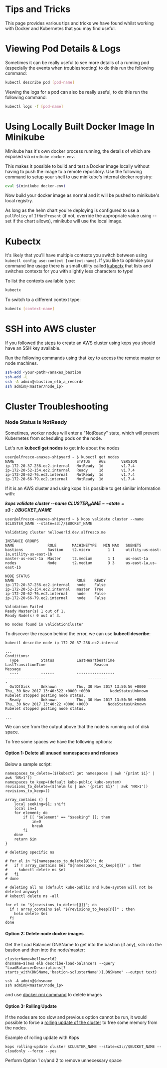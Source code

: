 # Tips and Tricks

This page provides various tips and tricks we have found whilst working with Docker and Kubernetes that you may find useful.

# Viewing Pod Details & Logs

Sometimes it can be really useful to see more details of a running pod (especially the events when troubleshooting) to do this run the following command:

```bash
kubectl describe pod [pod-name]
```

Viewing the logs for a pod can also be really useful, to do this run the following command:

```bash
kubectl logs -f [pod-name]
```

# Using Locally Built Docker Image In Minikube

Minikube has it's own docker process running, the details of which are exposed via ```minikube docker-env```.

This makes it possible to build and test a Docker image locally without having to push the image to a remote repository. Use the following command to setup your shell to use minikube's internal docker registry:

```bash
eval $(minikube docker-env)
```

Now build your docker image as normal and it will be pushed to minikube's local registry.

As long as the helm chart you're deploying is configured to use a ```pullPolicy``` of ```IfNotPresent``` (if not, override the appropriate value using --set if the chart allows), minikube will use the local image.

# Kubectx

It's likely that you'll have multiple contexts you switch between using ```kubectl config use-context [context-name]```. If you like to optimise your command line usage there is a small utility called [kubectx](https://github.com/ahmetb/kubectx) that lists and switches contexts for you with slightly less characters to type!

To list the contexts available type:

```bash
kubectx
```

To switch to a different context type:

```bash
kubectx [context-name]
```

# SSH into AWS cluster

If you followed the [steps](./running-a-cluster.md#in-aws-via-kops) to create an AWS cluster using kops you should have an SSH key available.

Run the following commands using that key to access the remote master or node machines.

```bash
ssh-add <your-path>/anaxes_bastion
ssh-add -L
ssh -A admin@<bastion_elb_a_record>
ssh admin@<master/node_ip>
```

# Cluster Troubleshooting

### Node Status is NotReady

Sometimes, worker nodes will enter a "NotReady" state, which will prevent Kubernetes from scheduling pods on the node.

Let's run **kubectl get nodes** to get info about the nodes

```
user@alfresco-anaxes-shipyard ~ $ kubectl get nodes
NAME                            STATUS    AGE       VERSION
ip-172-20-37-236.ec2.internal   NotReady  1d        v1.7.4
ip-172-20-52-154.ec2.internal   Ready     1d        v1.7.4
ip-172-20-62-76.ec2.internal    NotReady  1d        v1.7.4
ip-172-20-66-79.ec2.internal    NotReady  1d        v1.7.4
```

If it is an AWS cluster and using kops it is possible to get similar information with:

***kops validate cluster --name $CLUSTER_NAME --state=s3://$BUCKET_NAME***

```
user@alfresco-anaxes-shipyard ~ $ kops validate cluster --name $CLUSTER_NAME --state=s3://$BUCKET_NAME

Validating cluster helloworld.dev.alfresco.me

INSTANCE GROUPS
NAME               ROLE       MACHINETYPE   MIN MAX   SUBNETS
bastions           Bastion    t2.micro        1	1     utility-us-east-1a,utility-us-east-1b
master-us-east-1a  Master     t2.medium       1	1     us-east-1a
nodes              Node       t2.medium       3	3     us-east-1a,us-east-1b

NODE STATUS
NAME                            ROLE    READY
ip-172-20-37-236.ec2.internal   node    False
ip-172-20-52-154.ec2.internal   master  True
ip-172-20-62-76.ec2.internal    node    False
ip-172-20-66-79.ec2.internal    node    False

Validation Failed
Ready Master(s) 1 out of 1.
Ready Node(s) 0 out of 3.

No nodes found in validationCluster
```

To discover the reason behind the error, we can use **kubectl describe**:
```
kubectl describe node ip-172-20-37-236.ec2.internal

...
Conditions:
  Type          Status          LastHeartbeatTime                       LastTransitionTime                      Reason                  Message
  ----          ------          -----------------                       ------------------                      ------                  -------
  OutOfDisk     Unknown         Thu, 30 Nov 2017 13:50:56 +0000         Thu, 30 Nov 2017 13:40:522 +0000 +0000         NodeStatusUnknown       Kubelet stopped posting node status.
  Ready         Unknown         Thu, 30 Nov 2017 13:50:56 +0000         Thu, 30 Nov 2017 13:40:22 +0000 +0000         NodeStatusUnknown       Kubelet stopped posting node status.

...
```
We can see from the output above that the node is running out of disk space.

To free some spaces we have the following options:

#### Option 1: Delete all unused namespaces and releases

Below a sample script:
```
namespaces_to_delete=($(kubectl get namespaces | awk '{print $1}' | awk 'NR>1'))
namespaces_to_keep=(default kube-public kube-system)
revisions_to_delete=($(helm ls | awk '{print $1}' | awk 'NR>1'))
revisions_to_keep=()

array_contains () {
    local seeking=$1; shift
    local in=1
    for element; do
        if [[ "$element" == "$seeking" ]]; then
            in=0
            break
        fi
    done
    return $in
}

# deleting specific ns

# for el in "${namespaces_to_delete[@]}"; do
#   if ! array_contains $el "${namespaces_to_keep[@]}" ; then
#     kubectl delete ns $el
#   fi
# done

# deleting all ns (default kube-public and kube-system will not be deleted anyway)
# kubectl delete ns -all

for el in "${revisions_to_delete[@]}"; do
  if ! array_contains $el "${revisions_to_keep[@]}" ; then
    helm delete $el
  fi
done
```

#### Option 2: Delete node docker images

Get the Load Balancer DNSName to get into the bastion (if any), ssh into the bastion and then into the node/master:

```
clusterName=helloworld2
dnsname=$(aws elb describe-load-balancers --query "LoadBalancerDescriptions[?starts_with(DNSName,'bastion-$clusterName')].DNSName" --output text)

ssh -A admin@$dnsname
ssh admin@<master/node_ip>
```

and use [docker rmi command](https://docs.docker.com/engine/reference/commandline/image_rm/) to delete images


#### Option 3: Rolling Update

If the nodes are too slow and previous option cannot be run, it would possible to force a [rolling update of the cluster](https://kubernetes.io/docs/reference/generated/kubectl/kubectl-commands#rolling-update) to free some memory from the nodes.

Example of rolling update with Kops
```
kops rolling-update cluster $CLUSTER_NAME --state=s3://$BUCKET_NAME --cloudonly --force --yes
```

Perform Option 1 or/and 2 to remove unnecessary space
